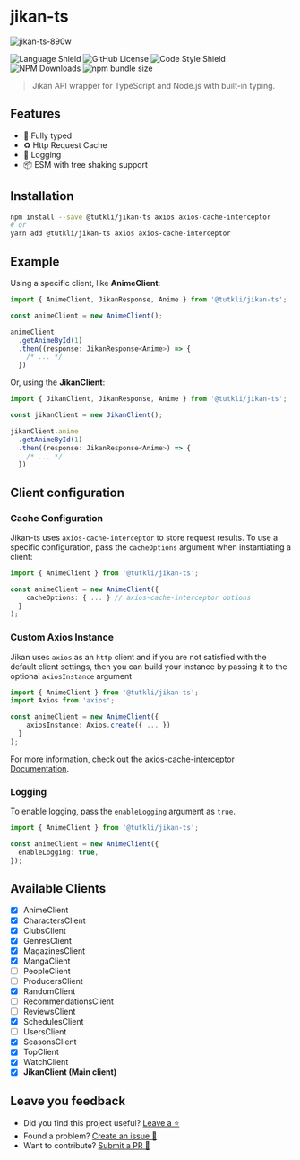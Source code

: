 # jikan-ts

![jikan-ts-890w](https://user-images.githubusercontent.com/49206247/207465731-9908e843-7c8d-4e05-838b-41bcd8c677f8.png)

<p align="center">

  ![Language Shield](https://img.shields.io/badge/language-typescript-blue?style=for-the-badge)
  ![GitHub License](https://img.shields.io/github/license/tutkli/jikan-ts?style=for-the-badge&color=blueviolet)
  ![Code Style Shield](https://img.shields.io/badge/code%20style-Biome-60A5FA?style=for-the-badge&logo=biome)
  ![NPM Downloads](https://img.shields.io/npm/dt/%40tutkli%2Fjikan-ts?style=for-the-badge&color=red&logo=npm&link=https%3A%2F%2Fwww.npmjs.com%2Fpackage%2F%40tutkli%2Fjikan-ts)
  ![npm bundle size](https://img.shields.io/bundlephobia/minzip/%40tutkli%2Fjikan-ts?style=for-the-badge&color=darkgreen&link=https%3A%2F%2Fwww.npmjs.com%2Fpackage%2F%40tutkli%2Fjikan-ts)

</p>

> Jikan API wrapper for TypeScript and Node.js with built-in typing.

## Features

- 💅 Fully typed
- ♻ Http Request Cache
- 📄 Logging
- 📦 ESM with tree shaking support

## Installation

```bash
npm install --save @tutkli/jikan-ts axios axios-cache-interceptor
# or
yarn add @tutkli/jikan-ts axios axios-cache-interceptor
```

## Example

Using a specific client, like **AnimeClient**:

```ts
import { AnimeClient, JikanResponse, Anime } from '@tutkli/jikan-ts';

const animeClient = new AnimeClient();

animeClient
  .getAnimeById(1)
  .then((response: JikanResponse<Anime>) => {
    /* ... */
  })
```

Or, using the **JikanClient**:

```ts
import { JikanClient, JikanResponse, Anime } from '@tutkli/jikan-ts';

const jikanClient = new JikanClient();

jikanClient.anime
  .getAnimeById(1)
  .then((response: JikanResponse<Anime>) => {
    /* ... */
  })
```

## Client configuration

### Cache Configuration

Jikan-ts uses `axios-cache-interceptor` to store request results.
To use a specific configuration, pass the `cacheOptions` argument when instantiating a client:

```ts
import { AnimeClient } from '@tutkli/jikan-ts';

const animeClient = new AnimeClient({
    cacheOptions: { ... } // axios-cache-interceptor options
  }
);
```

### Custom Axios Instance

Jikan uses `axios` as an `http` client and if you are not satisfied with the default client settings, then you can build your instance by passing it to the optional `axiosInstance` argument

```ts
import { AnimeClient } from '@tutkli/jikan-ts';
import Axios from 'axios';

const animeClient = new AnimeClient({
    axiosInstance: Axios.create({ ... })
  }
);
```

For more information, check out the [axios-cache-interceptor Documentation](https://axios-cache-interceptor.js.org/).

### Logging

To enable logging, pass the `enableLogging` argument as `true`.

```ts
import { AnimeClient } from '@tutkli/jikan-ts';

const animeClient = new AnimeClient({
  enableLogging: true,
});
```

## Available Clients

- [X] AnimeClient
- [X] CharactersClient
- [X] ClubsClient
- [X] GenresClient
- [X] MagazinesClient
- [X] MangaClient
- [ ] PeopleClient
- [ ] ProducersClient
- [X] RandomClient
- [ ] RecommendationsClient
- [ ] ReviewsClient
- [X] SchedulesClient
- [ ] UsersClient
- [X] SeasonsClient
- [X] TopClient
- [X] WatchClient
- [X] **JikanClient (Main client)**

## Leave you feedback

- Did you find this project useful? [Leave a ⭐](https://github.com/tutkli/jikan-ts)
- Found a problem? [Create an issue 🔎](https://github.com/tutkli/jikan-ts/issues)
- Want to contribute? [Submit a PR 📑](https://github.com/tutkli/jikan-ts/pulls)
